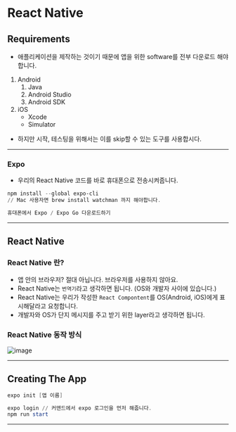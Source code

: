 # React Native

## Requirements

- 애플리케이션을 제작하는 것이기 때문에 앱을 위한 software를 전부 다운로드 해야합니다.
1. Android 
    1. Java
    2. Android Studio
    3. Android SDK
2. iOS
    - Xcode
    - Simulator
- 하지만 시작, 테스팅을 위해서는 이를 skip할 수 있는 도구를 사용합시다.

---

### Expo

- 우리의 React Native 코드를 바로 휴대폰으로 전송시켜줍니다.

```powershell
npm install --global expo-cli
// Mac 사용자면 brew install watchman 까지 해야합니다.
```

```powershell
휴대폰에서 Expo / Expo Go 다운로드하기
```

---

## React Native

### React Native 란?

- 앱 안의 브라우저? 절대 아닙니다. 브라우저를 사용하지 않아요.
- React Native는 `번역기`라고 생각하면 됩니다. (OS와 개발자 사이에 있습니다.)
- React Native는 우리가 작성한 `React Compontent`를 OS(Android, iOS)에게 표시해달라고 요청합니다.
- 개발자와 OS가 단지 메시지를 주고 받기 위한 layer라고 생각하면 됩니다.

### React Native 동작 방식

![image](https://user-images.githubusercontent.com/32920566/136634457-4d29c3f5-fd83-400f-8491-683d1909ce90.png)

---

## Creating The App

```powershell
expo init [앱 이름]
```

```powershell
expo login // 커맨드에서 expo 로그인을 먼저 해줍니다.
npm run start
```

---
